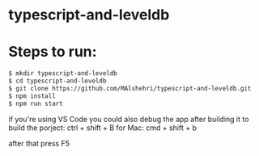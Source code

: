 # typescript-and-leveldb

# Steps to run:
```sh
$ mkdir typescript-and-leveldb
$ cd typescript-and-leveldb
$ git clone https://github.com/MAlshehri/typescript-and-leveldb.git
$ npm install
$ npm run start
```


if you're using VS Code you could also debug the app after building it
to build the porject: ctrl + shift + B for Mac: cmd + shift + b

after that press F5